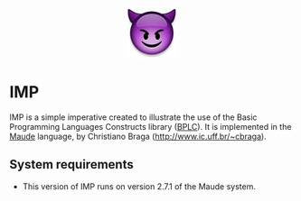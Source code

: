 <p align="center">
<img src="./imp.jpg">
</p>

# IMP
IMP is a simple imperative created to illustrate the use of the Basic Programming Languages Constructs library ([BPLC](http://github.com/ChristianoBraga/BPLC)). 
It is implemented in the [Maude](http://maude.cs.uiuc.edu) language, by Christiano Braga (<http://www.ic.uff.br/~cbraga>).

## System requirements

* This version of IMP runs on version 2.7.1 of the Maude system. 

